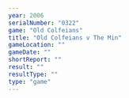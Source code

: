 ```yaml
---
year: 2006
serialNumber: "0322" 
game: "Old Colfeians"
title: "Old Colfeians v The Min"
gameLocation: ""
gameDate: ""
shortReport: ""
result: ""
resultType: ""
type: "game"
---
```

